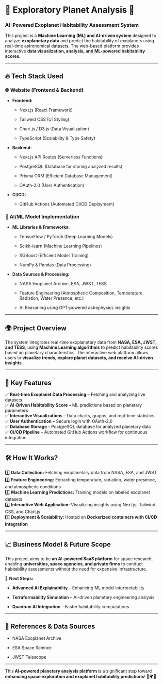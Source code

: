 # 🌌 **Exploratory Planet Analysis** 🚀

### **AI-Powered Exoplanet Habitability Assessment System**

This project is a **Machine Learning (ML) and AI-driven system** designed to analyze **exoplanetary data** and predict the habitability of exoplanets using real-time astronomical datasets. The web-based platform provides interactive **data visualization, analysis, and ML-powered habitability scores**.

----------

## 🔥 **Tech Stack Used**

### 🌐 **Website (Frontend & Backend)**

-   **Frontend:**
    
    -   Next.js (React Framework)
        
    -   Tailwind CSS (UI Styling)
        
    -   Chart.js / D3.js (Data Visualization)
        
    -   TypeScript (Scalability & Type Safety)
        
-   **Backend:**
    
    -   Next.js API Routes (Serverless Functions)
        
    -   PostgreSQL (Database for storing analyzed results)
        
    -   Prisma ORM (Efficient Database Management)
        
    -   OAuth-2.0 (User Authentication)
        
-   **CI/CD:**

    -   GitHub Actions (Automated CI/CD Deployment)
        

### 🤖 **AI/ML Model Implementation**

-   **ML Libraries & Frameworks:**
    
    -   TensorFlow / PyTorch (Deep Learning Models)
        
    -   Scikit-learn (Machine Learning Pipelines)
        
    -   XGBoost (Efficient Model Training)
        
    -   NumPy & Pandas (Data Processing)
        
-   **Data Sources & Processing:**
    
    -   NASA Exoplanet Archive, ESA, JWST, TESS
        
    -   Feature Engineering (Atmospheric Composition, Temperature, Radiation, Water Presence, etc.)
        
    -   AI Reasoning using GPT-powered astrophysics insights
        

----------

## 🌍 **Project Overview**

The system integrates real-time exoplanetary data from **NASA, ESA, JWST, and TESS**, using **Machine Learning algorithms** to predict habitability scores based on planetary characteristics. The interactive web platform allows users to **visualize trends, explore planet datasets, and receive AI-driven insights**.

----------

## 🎯 **Key Features**

✅ **Real-time Exoplanet Data Processing** – Fetching and analyzing live datasets  
✅ **AI-Driven Habitability Score** – ML predictions based on planetary parameters  
✅ **Interactive Visualizations** – Data charts, graphs, and real-time statistics  
✅ **User Authentication** – Secure login with OAuth-2.0  
✅ **Database Storage** – PostgreSQL database for analyzed planetary data   
✅ **CI/CD Pipeline** – Automated GitHub Actions workflow for continuous integration

----------

## 🛠️ **How It Works?**

1️⃣ **Data Collection:** Fetching exoplanetary data from NASA, ESA, and JWST  
2️⃣ **Feature Engineering:** Extracting temperature, radiation, water presence, and atmospheric conditions  
3️⃣ **Machine Learning Predictions:** Training models on labeled exoplanet datasets  
4️⃣ **Interactive Web Application:** Visualizing insights using Next.js, Tailwind CSS, and Chart.js  
5️⃣ **Deployment & Scalability:** Hosted on **Dockerized containers with CI/CD integration**

----------

## 📈 **Business Model & Future Scope**

This project aims to be **an AI-powered SaaS platform** for space research, enabling **universities, space agencies, and private firms** to conduct habitability assessments without the need for expensive infrastructure.

🚀 **Next Steps:**

-   **Advanced AI Explainability** – Enhancing ML model interpretability
    
-   **Terraformability Simulation** – AI-driven planetary engineering analysis
    
-   **Quantum AI Integration** – Faster habitability computations
----------

## 🔗 **References & Data Sources**

-   NASA Exoplanet Archive
    
-   ESA Space Science
    
-   JWST Telescope
    

----------


This **AI-powered planetary analysis platform** is a significant step toward **enhancing space exploration and exoplanet habitability predictions**! 🚀🌍✨
